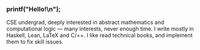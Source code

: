 ### printf("Hello!\n");

CSE undergrad, deeply interested in abstract mathematics and computational logic — many interests, never enough time. I write mostly in Haskell, Lean, LaTeX and C/++. I like read technical books, and implement them to fix skill issues. 
